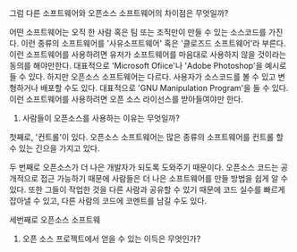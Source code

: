 그럼 다른 소프트웨어와 오픈소스 소프트웨어의 차이점은 무엇일까?    

어떤 소프트웨어는 오직 한 사람 혹은 팀 또는 조직만이 만들 수 있는 소스코드를 가진다. 이런 종류의 소프트웨어를 '사유소프트웨어' 혹은 '클로즈드 소프트웨어'라 부른다. 이런 소프트웨어를 사용하려면 유저가 소프트웨어를 마음대로 사용하지 않을 것이라는 동의를 해야만한다. 대표적으로 'Microsoft Ofiice'나 'Adobe Photoshop'을 예시로 들 수 있다. 하지만 오픈소스 소프트웨어는 다르다. 사용자가 소스코드를 볼 수 있고 변형하거나 배포할 수도 있다. 대표적으로 'GNU Manipulation Program'을 들 수 있다. 이런 소프트웨어를 사용하려면 오픈 소스 라이선스를 받아들여야만 한다.

1. 사람들이 오픈소스를 사용하는 이유는 무엇일까?

첫째로, '컨트롤'이 있다. 오픈소스 소프트웨어는 많은 종류의 소프트웨어를 컨트롤 할 수 있는 긴으을 가지고 있다.

두 번째로 오픈소스가 더 나은 개발자가 되도록 도와주기 때문이다. 오픈소스 코드는 공개적으로 접근 가능하기 때문에 사람들은 더 나은 소프트웨어를 만들 방법을 쉽게 알 수 있다. 또한 그들이 작업한 것을 다른 사람과 공유할 수 있기 때문에 코드 실수를 빠르게 잡아낼 수 있고, 다른 사람의 코드에 코멘트를 남길 수도 있다.

세번째로 오픈소스 소프트웨

1. 오픈 소스 프로젝트에서 얻을 수 있는 이득은 무엇인가?



